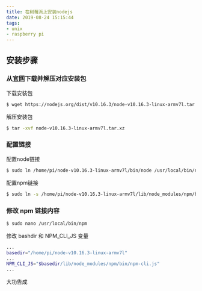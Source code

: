 ```yaml
---
title: 在树莓派上安装nodejs
date: 2019-08-24 15:15:44
tags:
- unix
- raspberry pi
---
```

## 安装步骤

### 从[官网](https://nodejs.org/en/download/)下载并解压对应安装包

下载安装包
``` bash
$ wget https://nodejs.org/dist/v10.16.3/node-v10.16.3-linux-armv7l.tar.xz
```

解压安装包
``` bash
$ tar -xvf node-v10.16.3-linux-armv7l.tar.xz
```

### 配置链接

配置node链接
``` bash
$ sudo ln /home/pi/node-v10.16.3-linux-armv7l/bin/node /usr/local/bin/node
```

配置npm链接
``` bash
$ sudo ln -s /home/pi/node-v10.16.3-linux-armv7l/lib/node_modules/npm/bin/npm /usr/local/bin/npm
```

### 修改 npm 链接内容

``` bash
$ sudo nano /usr/local/bin/npm
```

修改 bashdir 和 NPM_CLI_JS 变量
``` bash
...
basedir="/home/pi/node-v10.16.3-linux-armv7l"
...
NPM_CLI_JS="$basedir/lib/node_modules/npm/bin/npm-cli.js"
...
```

大功告成
